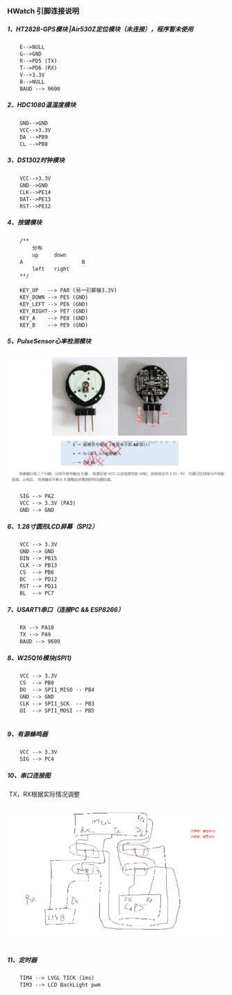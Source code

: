 ### HWatch 引脚连接说明

##### 1、HT2828-GPS模块 |Air530Z定位模块（未连接），程序暂未使用

```
	E-->NULL
	G-->GND
	R-->PD5 (TX)
	T-->PD6 (RX)
	V-->3.3V
	B-->NULL
	BAUD --> 9600
```

##### 2、HDC1080温湿度模块

```
	GND-->GND
	VCC-->3.3V
	DA -->PB9
	CL -->PB8
```

##### 3、DS1302时钟模块

```
	VCC-->3.3V
	GND-->GND
	CLK-->PE14
	DAT-->PE13
	RST-->PE12
```

##### 4、按键模块

```
	/**
		分布
		up     down
	A					B
		left   right
	**/
	
	KEY_UP	 --> PA0 (另一引脚接3.3V)
	KEY_DOWN --> PE5 (GND)
	KEY_LEFT --> PE6 (GND)
	KEY_RIGHT--> PE7 (GND)
	KEY_A	 --> PE8 (GND)
	KEY_B	 --> PE9 (GND)
```

##### 5、PulseSensor心率检测模块

<img src="Img\pulsesensor_pin.jpg" style="zoom: 80%;" />

```
	SIG --> PA2
	VCC --> 3.3V (PA3)
	GND --> GND
```

##### 6、1.28寸圆形LCD屏幕（SPI2）

```
	VCC --> 3.3V
	GND --> GND
	DIN --> PB15
	CLK --> PB13
	CS  --> PB6
	DC  --> PD12
	RST --> PD11
	BL  --> PC7
```

##### 7、USART1串口（连接PC && ESP8266）

```
	RX --> PA10
	TX --> PA9
	BAUD --> 9600
```

##### 8、W25Q16模块(SPI1)

```
	VCC --> 3.3V
	CS  --> PB0
	DO  --> SPI1_MISO -- PB4
	GND --> GND
	CLK --> SPI1_SCK  -- PB3
	DI	--> SPI1_MOSI -- PB5
	
```

##### 9、有源蜂鸣器

```
	VCC --> 3.3V
	SIG	--> PC4
```

##### 10、串口连接图

​		TX，RX根据实际情况调整

​	![](Img\串口连接图.jpg)

##### 11、定时器

```
	TIM4 --> LVGL TICK (1ms)
	TIM3 --> LCD BackLight pwm
```

